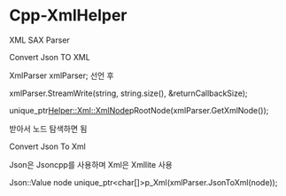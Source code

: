 # Cpp-XmlHelper

XML SAX Parser

Convert Json TO XML

XmlParser xmlParser; 선언 후

xmlParser.StreamWrite(string, string.size(), &returnCallbackSize);

unique_ptr<Helper::Xml::XmlNode>pRootNode(xmlParser.GetXmlNode()); 

받아서 노드 탐색하면 됨


Convert Json To Xml

Json은 Jsoncpp를 사용하며 Xml은 Xmllite 사용

Json::Value node
unique_ptr<char[]>p_Xml(xmlParser.JsonToXml(node));
